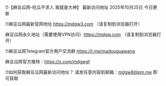 ⏰【麻豆瓜网-吃瓜不求人 我就是大神】
最新访问地址  2025年10月25日 今日更新


⏰麻豆瓜网最新官网地址 https://mdgw3.com     （请复制到浏览器打开）

麻豆瓜网永久地址（需要使用VPN访问）https://mdgw.com   （请复制到浏览器打开）

⏰麻豆瓜网Telegram官方用户交流群   https://t.me/madouguawang

麻豆瓜网官方推特：https://x.com/mdgwgf

⏰如何获取麻豆瓜网最新访问地址？ 请发任意内容到邮箱：mdgw8@pm.me 即可获取
